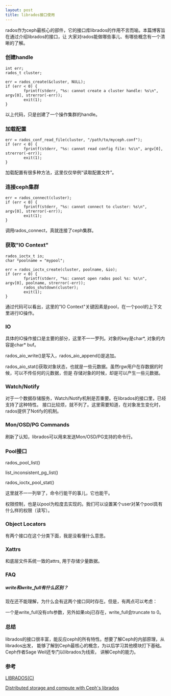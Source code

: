 ```yaml
---
layout: post
title: librados接口使用
---
```

rados作为ceph最核心的部件，它的接口库librados的作用不言而喻。本篇博客旨在通过介绍librados的接口，让
大家对rados能做哪些事儿、有哪些概念有一个清晰的了解。

### 创建handle
```
int err;
rados_t cluster;

err = rados_create(&cluster, NULL);
if (err < 0) {
        fprintf(stderr, "%s: cannot create a cluster handle: %s\n", argv[0], strerror(-err));
        exit(1);
}
```
以上代码，只是创建了一个操作集群的handle。

### 加载配置
```
err = rados_conf_read_file(cluster, "/path/to/myceph.conf");
if (err < 0) {
        fprintf(stderr, "%s: cannot read config file: %s\n", argv[0], strerror(-err));
        exit(1);
}
```
加载配置有很多种方法，这里仅仅举例“读取配置文件”。

### 连接ceph集群
```
err = rados_connect(cluster);
if (err < 0) {
        fprintf(stderr, "%s: cannot connect to cluster: %s\n", argv[0], strerror(-err));
        exit(1);
}
```
调用rados_connect，真就连接了ceph集群。

### 获取"IO Context"
```
rados_ioctx_t io;
char *poolname = "mypool";

err = rados_ioctx_create(cluster, poolname, &io);
if (err < 0) {
        fprintf(stderr, "%s: cannot open rados pool %s: %s\n", argv[0], poolname, strerror(-err));
        rados_shutdown(cluster);
        exit(1);
}
```
通过代码可以看出，这里的"IO Context"关键因素是pool，在一个pool的上下文里进行IO操作。

### IO
具体的IO操作接口是主要的部分，这里不一一罗列。对象的key是char*, 对象的内容是char* buf。

rados_aio_write()是写入，rados_aio_append()是追加。

rados_aio_stat()获取对象状态，也就是一些元数据。虽然rgw用户在存数据的时候，可以不传任何的元数据，但是
存储对象的时候，却是可以产生一些元数据。

### Watch/Notify
对于一个数据存储服务，Watch/Notify机制是否重要。在librados的接口里，已经支持了这种特性。
接口比较烦，就不列了。这里需要知道，在对象发生变化时，rados提供了Notify的机制。

### Mon/OSD/PG Commands
刷新了认知，librados可以用来发送Mon/OSD/PG支持的命令行。

### Pool接口
rados_pool_list()

list_inconsistent_pg_list()

rados_ioctx_pool_stat()

这里就不一一列举了，命令行能干的事儿，它也能干。

权限控制，也是以pool为粒度去实现的。我们可以设置某个user对某个pool具有什么样的权限（读写）。

### Object Locators
有两个接口在这个分类下面，我是没看懂什么意思。

### Xattrs
和底层文件系统一致的attrs, 用于存储少量数据。

### FAQ

##### write和write_full有什么区别？
现在还不能理解，为什么会有这两个接口同时存在。但是，有两点可以考虑：

一个是write_full没有ofs参数，另外如果obj已存在，write_full会truncate to 0。

### 总结
librados的接口很丰富，能反应ceph的所有特性。想要了解Ceph的内部原理，从librados出发，
能够了解到Ceph最核心的概念，为以后学习其他模块打下基础。Ceph作者Sage Weil还专门以librados为线索，
讲解Ceph的能力。

### 参考
[LIBRADOS(C)](http://docs.ceph.com/docs/jewel/rados/api/librados/)

[Distributed storage and compute with Ceph's librados](https://www.youtube.com/watch?v=XyDcYV9doL8)

